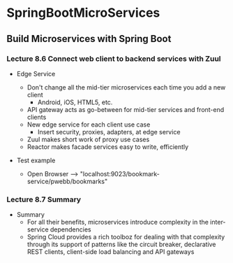 # SpringBootMicroServices
## Build Microservices with Spring Boot
### Lecture 8.6 Connect web client to backend services with Zuul

* Edge Service
  * Don't change all the mid-tier microservices each time you add a new client
    * Android, iOS, HTML5, etc.
  * API gateway acts as go-between for mid-tier services and front-end clients
  * New edge service for each client use case
    * Insert security, proxies, adapters, at edge service
  * Zuul makes short work of proxy use cases
  * Reactor makes facade services easy to write, efficiently

* Test example
  * Open Browser --> "localhost:9023/bookmark-service/pwebb/bookmarks"

### Lecture 8.7 Summary
 
* Summary
  * For all their benefits, microservices introduce complexity in the 
    inter-service dependencies
  * Spring Cloud provides a rich toolboz for dealing with that complexity
    through its support of patterns like the circuit breaker, 
    declarative REST clients, client-side load balancing and API gateways
